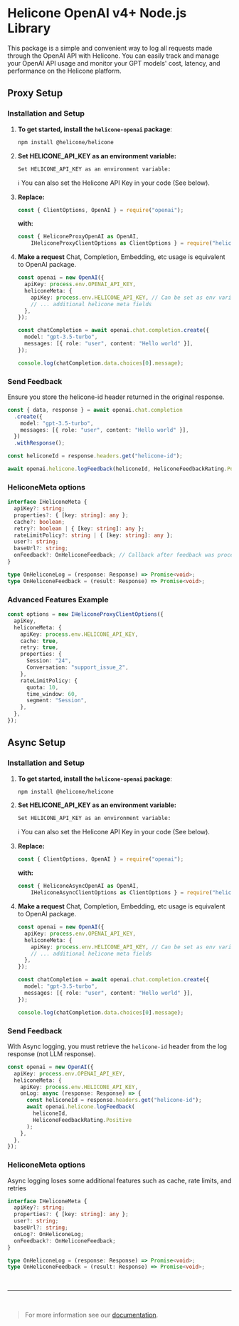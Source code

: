 # Helicone OpenAI v4+ Node.js Library

This package is a simple and convenient way to log all requests made through the OpenAI API with Helicone. You can easily track and manage your OpenAI API usage and monitor your GPT models' cost, latency, and performance on the Helicone platform.

## Proxy Setup

### Installation and Setup

1. **To get started, install the `helicone-openai` package**:

   ```bash
   npm install @helicone/helicone
   ```

2. **Set HELICONE_API_KEY as an environment variable:**

   ```base
   Set HELICONE_API_KEY as an environment variable:
   ```

   ℹ️ You can also set the Helicone API Key in your code (See below).

3. **Replace:**

   ```typescript
   const { ClientOptions, OpenAI } = require("openai");
   ```

   **with:**

   ```typescript
   const { HeliconeProxyOpenAI as OpenAI,
       IHeliconeProxyClientOptions as ClientOptions } = require("helicone");
   ```

4. **Make a request**
   Chat, Completion, Embedding, etc usage is equivalent to OpenAI package.

   ```typescript
   const openai = new OpenAI({
     apiKey: process.env.OPENAI_API_KEY,
     heliconeMeta: {
       apiKey: process.env.HELICONE_API_KEY, // Can be set as env variable
       // ... additional helicone meta fields
     },
   });

   const chatCompletion = await openai.chat.completion.create({
     model: "gpt-3.5-turbo",
     messages: [{ role: "user", content: "Hello world" }],
   });

   console.log(chatCompletion.data.choices[0].message);
   ```

### Send Feedback

Ensure you store the helicone-id header returned in the original response.

```typescript
const { data, response } = await openai.chat.completion
  .create({
    model: "gpt-3.5-turbo",
    messages: [{ role: "user", content: "Hello world" }],
  })
  .withResponse();

const heliconeId = response.headers.get("helicone-id");

await openai.helicone.logFeedback(heliconeId, HeliconeFeedbackRating.Positive); // or Negative
```

### HeliconeMeta options

```typescript
interface IHeliconeMeta {
  apiKey?: string;
  properties?: { [key: string]: any };
  cache?: boolean;
  retry?: boolean | { [key: string]: any };
  rateLimitPolicy?: string | { [key: string]: any };
  user?: string;
  baseUrl?: string;
  onFeedback?: OnHeliconeFeedback; // Callback after feedback was processed
}

type OnHeliconeLog = (response: Response) => Promise<void>;
type OnHeliconeFeedback = (result: Response) => Promise<void>;
```

### Advanced Features Example

```typescript
const options = new IHeliconeProxyClientOptions({
  apiKey,
  heliconeMeta: {
    apiKey: process.env.HELICONE_API_KEY,
    cache: true,
    retry: true,
    properties: {
      Session: "24",
      Conversation: "support_issue_2",
    },
    rateLimitPolicy: {
      quota: 10,
      time_window: 60,
      segment: "Session",
    },
  },
});
```

## Async Setup

### Installation and Setup

1. **To get started, install the `helicone-openai` package**:

   ```bash
   npm install @helicone/helicone
   ```

2. **Set HELICONE_API_KEY as an environment variable:**

   ```base
   Set HELICONE_API_KEY as an environment variable:
   ```

   ℹ️ You can also set the Helicone API Key in your code (See below).

3. **Replace:**

   ```typescript
   const { ClientOptions, OpenAI } = require("openai");
   ```

   **with:**

   ```typescript
   const { HeliconeAsyncOpenAI as OpenAI,
       IHeliconeAsyncClientOptions as ClientOptions } = require("helicone");
   ```

4. **Make a request**
   Chat, Completion, Embedding, etc usage is equivalent to OpenAI package.

   ```typescript
   const openai = new OpenAI({
     apiKey: process.env.OPENAI_API_KEY,
     heliconeMeta: {
       apiKey: process.env.HELICONE_API_KEY, // Can be set as env variable
       // ... additional helicone meta fields
     },
   });

   const chatCompletion = await openai.chat.completion.create({
     model: "gpt-3.5-turbo",
     messages: [{ role: "user", content: "Hello world" }],
   });

   console.log(chatCompletion.data.choices[0].message);
   ```

### Send Feedback

With Async logging, you must retrieve the `helicone-id` header from the log response (not LLM response).

```typescript
const openai = new OpenAI({
  apiKey: process.env.OPENAI_API_KEY,
  heliconeMeta: {
    apiKey: process.env.HELICONE_API_KEY,
    onLog: async (response: Response) => {
      const heliconeId = response.headers.get("helicone-id");
      await openai.helicone.logFeedback(
        heliconeId,
        HeliconeFeedbackRating.Positive
      );
    },
  },
});
```

### HeliconeMeta options

Async logging loses some additional features such as cache, rate limits, and retries

```typescript
interface IHeliconeMeta {
  apiKey?: string;
  properties?: { [key: string]: any };
  user?: string;
  baseUrl?: string;
  onLog?: OnHeliconeLog;
  onFeedback?: OnHeliconeFeedback;
}

type OnHeliconeLog = (response: Response) => Promise<void>;
type OnHeliconeFeedback = (result: Response) => Promise<void>;
```

&nbsp;

---

&nbsp;

> For more information see our [documentation](https://docs.helicone.ai/introduction).

